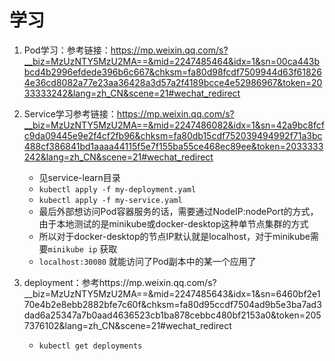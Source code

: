 # 学习

1. Pod学习：参考链接：https://mp.weixin.qq.com/s?__biz=MzUzNTY5MzU2MA==&mid=2247485464&idx=1&sn=00ca443bbcd4b2996efdede396b6c667&chksm=fa80d98fcdf7509944d63f618264e36cd8082a77e23aa36428a3d57a2f4189bcce4e52986967&token=2033333242&lang=zh_CN&scene=21#wechat_redirect

2. Service学习参考链接：https://mp.weixin.qq.com/s?__biz=MzUzNTY5MzU2MA==&mid=2247486082&idx=1&sn=42a9bc8fcfc9da09445e9e2f4cf2fb96&chksm=fa80db15cdf752039494992f71a3bc488cf386841bd1aaaa44115f5e7f155ba55ce468ec89ee&token=2033333242&lang=zh_CN&scene=21#wechat_redirect
    - 见service-learn目录
    - `kubectl apply -f my-deployment.yaml`
    - `kubectl apply -f my-service.yaml`
    - 最后外部想访问Pod容器服务的话，需要通过NodeIP:nodePort的方式，由于本地测试的是minikube或docker-desktop这种单节点集群的方式
    - 所以对于docker-desktop的节点IP默认就是localhost，对于minikube需要`minikube ip` 获取
    - `localhost:30080` 就能访问了Pod副本中的某一个应用了

3. deployment：参考https://mp.weixin.qq.com/s?__biz=MzUzNTY5MzU2MA==&mid=2247485643&idx=1&sn=6460bf2e170e4b2e8ebb2882bfe7c60f&chksm=fa80d95ccdf7504ad9b5e3ba7ad3dad6a25347a7b0aad4636523cb1ba878cebbc480bf2153a0&token=2057376102&lang=zh_CN&scene=21#wechat_redirect
    - `kubectl get deployments`